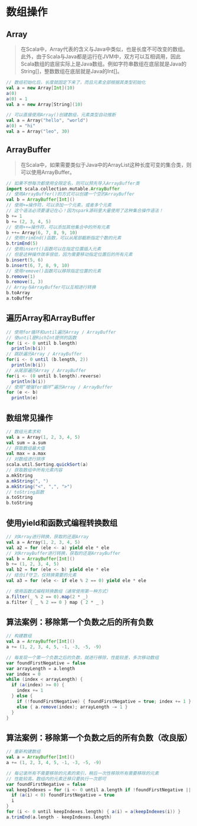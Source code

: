 # 数组操作
## Array
>在Scala中，Array代表的含义与Java中类似，也是长度不可改变的数组。此外，由于Scala与Java都是运行在JVM中，双方可以互相调用，因此Scala数组的底层实际上是Java数组。例如字符串数组在底层就是Java的String[]，整数数组在底层就是Java的Int[]。
``` scala
// 数组初始化后，长度就固定下来了，而且元素全部根据其类型初始化
val a = new Array[Int](10)
a(0)
a(0) = 1
val a = new Array[String](10)

// 可以直接使用Array()创建数组，元素类型自动推断
val a = Array("hello", "world")
a(0) = "hi"
val a = Array("leo", 30)
```
## ArrayBuffer
>在Scala中，如果需要类似于Java中的ArrayList这种长度可变的集合类，则可以使用ArrayBuffer。
```scala
// 如果不想每次都使用全限定名，则可以预先导入ArrayBuffer类
import scala.collection.mutable.ArrayBuffer
// 使用ArrayBuffer()的方式可以创建一个空的ArrayBuffer
val b = ArrayBuffer[Int]()
// 使用+=操作符，可以添加一个元素，或者多个元素
// 这个语法必须要谨记在心！因为spark源码里大量使用了这种集合操作语法！
b += 1
b += (2, 3, 4, 5)
// 使用++=操作符，可以添加其他集合中的所有元素
b ++= Array(6, 7, 8, 9, 10)
// 使用trimEnd()函数，可以从尾部截断指定个数的元素
b.trimEnd(5)
// 使用insert()函数可以在指定位置插入元素
// 但是这种操作效率很低，因为需要移动指定位置后的所有元素
b.insert(5, 6)
b.insert(6, 7, 8, 9, 10)
// 使用remove()函数可以移除指定位置的元素
b.remove(1)
b.remove(1, 3)
// Array与ArrayBuffer可以互相进行转换
b.toArray
a.toBuffer
```
## 遍历Array和ArrayBuffer
```scala code
// 使用for循环和until遍历Array / ArrayBuffer
// 使until是RichInt提供的函数
for (i <- 0 until b.length)
  println(b(i))
// 跳跃遍历Array / ArrayBuffer
for(i <- 0 until (b.length, 2))
  println(b(i))
// 从尾部遍历Array / ArrayBuffer
for(i <- (0 until b.length).reverse)
  println(b(i))
// 使用“增强for循环”遍历Array / ArrayBuffer
for (e <- b)
  println(e)
```
##  数组常见操作
``` scala
// 数组元素求和
val a = Array(1, 2, 3, 4, 5)
val sum = a.sum
// 获取数组最大值
val max = a.max
// 对数组进行排序
scala.util.Sorting.quickSort(a)
// 获取数组中所有元素内容
a.mkString
a.mkString(", ")
a.mkString("<", ",", ">")
// toString函数
a.toString
b.toString
```
## 使用yield和函数式编程转换数组
``` scala
// 对Array进行转换，获取的还是Array
val a = Array(1, 2, 3, 4, 5)
val a2 = for (ele <- a) yield ele * ele
// 对ArrayBuffer进行转换，获取的还是ArrayBuffer
val b = ArrayBuffer[Int]()
b += (1, 2, 3, 4, 5)
val b2 = for (ele <- b) yield ele * ele
// 结合if守卫，仅转换需要的元素
val a3 = for (ele <- if ele % 2 == 0) yield ele * ele

// 使用函数式编程转换数组（通常使用第一种方式）
a.filter(_ % 2 == 0).map(2 * _)
a.filter { _ % 2 == 0 } map { 2 * _ }
```
##  算法案例：移除第一个负数之后的所有负数
``` scala
// 构建数组
val a = ArrayBuffer[Int]()
a += (1, 2, 3, 4, 5, -1, -3, -5, -9)

// 每发现一个第一个负数之后的负数，就进行移除，性能较差，多次移动数组
var foundFirstNegative = false
var arrayLength = a.length
var index = 0
while (index < arrayLength) {
  if (a(index) >= 0) {
    index += 1
  } else {
    if (!foundFirstNegative) { foundFirstNegative = true; index += 1 }
    else { a.remove(index); arrayLength -= 1 }
  }
} 
```
## 算法案例：移除第一个负数之后的所有负数（改良版）
``` scala
// 重新构建数组
val a = ArrayBuffer[Int]()
a += (1, 2, 3, 4, 5, -1, -3, -5, -9)

// 每记录所有不需要移除的元素的索引，稍后一次性移除所有需要移除的元素
// 性能较高，数组内的元素迁移只要执行一次即可
var foundFirstNegative = false
val keepIndexes = for (i <- 0 until a.length if !foundFirstNegative || a(i) >= 0) yield {
  if (a(i) < 0) foundFirstNegative = true
  i
}
for (i <- 0 until keepIndexes.length) { a(i) = a(keepIndexes(i)) }
a.trimEnd(a.length - keepIndexes.length)
```